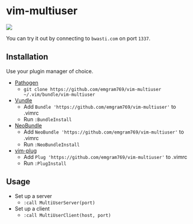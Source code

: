 # vim-multiuser

<img src="http://bwasti.com/static/images/vim-multiuser.gif">

You can try it out by connecting to `bwasti.com` on port `1337`.

## Installation

Use your plugin manager of choice.

- [Pathogen](https://github.com/tpope/vim-pathogen)
  - `git clone https://github.com/emgram769/vim-multiuser ~/.vim/bundle/vim-multiuser`
- [Vundle](https://github.com/gmarik/vundle)
  - Add `Bundle 'https://github.com/emgram769/vim-multiuser'` to .vimrc
  - Run `:BundleInstall`
- [NeoBundle](https://github.com/Shougo/neobundle.vim)
  - Add `NeoBundle 'https://github.com/emgram769/vim-multiuser'` to .vimrc
  - Run `:NeoBundleInstall`
- [vim-plug](https://github.com/junegunn/vim-plug)
  - Add `Plug 'https://github.com/emgram769/vim-multiuser'` to .vimrc
  - Run `:PlugInstall`

## Usage

- Set up a server
  - `:call MultiUserServer(port)`
- Set up a client
  - `:call MultiUserClient(host, port)`
